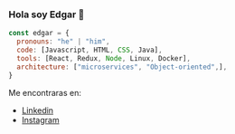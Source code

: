 ### Hola soy Edgar 👋
``` js
const edgar = {
  pronouns: "he" | "him",
  code: [Javascript, HTML, CSS, Java],
  tools: [React, Redux, Node, Linux, Docker],
  architecture: ["microservices", "Object-oriented",],
}
```
Me encontraras en:
- [Linkedin](https://www.linkedin.com/in/edgar-daniel-meza-benitez-9480171a0/)
- [Instagram](https://www.instagram.com/eddmeza_/)
<!--
**edgarmeza99/edgarmeza99** is a ✨ _special_ ✨ repository because its `README.md` (this file) appears on your GitHub profile.

Here are some ideas to get you started:

- 🔭 I’m currently working on ...
- 🌱 I’m currently learning ...
- 👯 I’m looking to collaborate on ...
- 🤔 I’m looking for help with ...
- 💬 Ask me about ...
- 📫 How to reach me: ...
- 😄 Pronouns: ...
- ⚡ Fun fact: ...
-->
